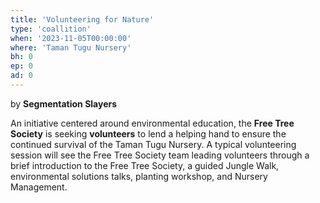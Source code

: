 ```yaml
---
title: 'Volunteering for Nature'
type: 'coallition'
when: '2023-11-05T00:00:00'
where: 'Taman Tugu Nursery'
bh: 0
ep: 0
ad: 0
---
```


by **Segmentation Slayers**

An initiative centered around environmental education, the **Free Tree Society** is seeking **volunteers** to lend a helping hand to ensure the continued survival of the Taman Tugu Nursery.
A typical volunteering session will see the Free Tree Society team leading volunteers through a brief introduction to the Free Tree Society, a guided Jungle Walk, environmental solutions talks, planting workshop, and Nursery Management.
